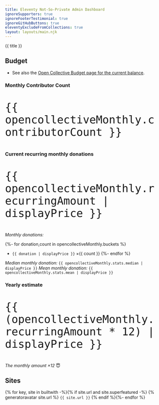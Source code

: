 ```yaml
---
title: Eleventy Not-So-Private Admin Dashboard
ignoreSupporters: true
ignoreFooterTestimonial: true
ignoreGitHubButtons: true
eleventyExcludeFromCollections: true
layout: layouts/main.njk
---
```

{{ title }}

## Budget

* See also the [Open Collective Budget page for the current balance](https://opencollective.com/11ty#section-budget).

### Monthly Contributor Count

<p style="font-size: 3em"><code>{{ opencollectiveMonthly.contributorCount }}</code></p>

### Current recurring monthly donations

<p style="font-size: 3em"><code>{{ opencollectiveMonthly.recurringAmount | displayPrice }}</code></p>

_Monthly donations:_

{%- for donation,count in opencollectiveMonthly.buckets %}
* `{{ donation | displayPrice }}` ×{{ count }}
{%- endfor %}

_Median monthly donation:_ `{{ opencollectiveMonthly.stats.median | displayPrice }}`
_Mean monthly donation:_ `{{ opencollectiveMonthly.stats.mean | displayPrice }}`

### Yearly estimate

<p style="font-size: 3em"><code>{{ (opencollectiveMonthly.recurringAmount * 12) | displayPrice }}</code></p>

_The monthly amount ×12_ 😇

## Sites

{% for key, site in builtwith -%}{% if site.url and site.superfeatured -%}
{% generatoravatar site.url %} `{{ site.url }}`
{% endif %}{%- endfor %}